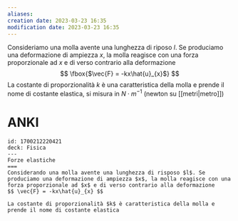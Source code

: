 ```yaml
---
aliases: 
creation date: 2023-03-23 16:35
modification date: 2023-03-23 16:35
---
```


Consideriamo una molla avente una lunghezza di riposo $l$. Se produciamo una deformazione di ampiezza $x$, la molla reagisce con una forza proporzionale ad $x$ e di verso contrario alla deformazione
$$
\fbox{$\vec{F} = -kx\hat{u}_{x}$}
$$
La costante di proporzionalità $k$ è una caratteristica della molla e prende il nome di costante elastica, si misura in $N\cdot m^{-1}$ (newton su [[metri|metro]])

# ANKI

```anki
id: 1700212220421
deck: Fisica
---
Forze elastiche
===
Considerando una molla avente una lunghezza di risposo $l$. Se produciamo una deformazione di ampiezza $x$, la molla reagisce con una forza proporzionale ad $x$ e di verso contrario alla deformazione
$$ \vec{F} = -kx\hat{u}_{x} $$

La costante di proporzionalità $k$ è caratteristica della molla e prende il nome di costante elastica
```
